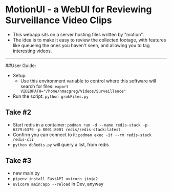 # MotionUI - a WebUI for Reviewing Surveillance Video Clips

* This webapp sits on a server hosting files written by "motion". 
* The idea is to make it easy to review the collected footage, with features like queueing the ones you haven't seen, and allowing you to tag interesting videos. 

<hr>
##User Guide: 

* Setup: 
    * Use this environment variable to control where this software will search for files: `export VIDEOPATH="/home/nmacgreg/Videos/Surveillance"`
* Run the script: `python grokFiles.py`

## Take #2

* Start redis in a container: `podman run -d --name redis-stack -p 6379:6379 -p 8001:8001 redis/redis-stack:latest`
* Confirm you can connect to it: `podman exec -it --rm redis-stack redis-cli`
* `python dbRedis.py` will query a list, from redis

## Take #3

* new main.py
* `pipenv install FastAPI uvicorn jinja2`
* `uvicorn main:app --reload` in Dev, anyway

